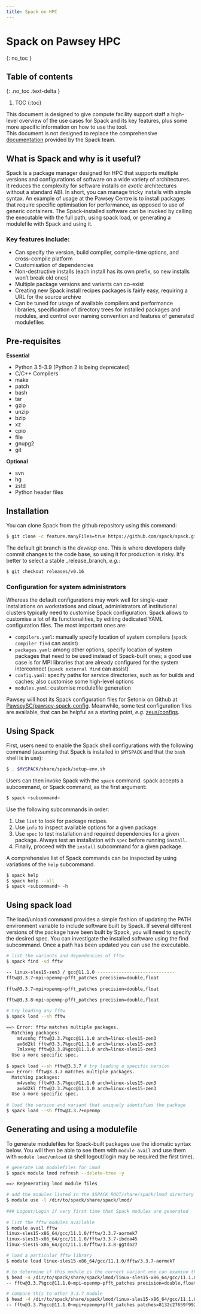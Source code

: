 ```yaml
---
title: Spack on HPC
---
```


# Spack on Pawsey HPC
{: no_toc }


## Table of contents
{: .no_toc .text-delta }

1. TOC
{:toc}


This document is designed to give compute facility support staff a high-level overview of the use cases for Spack and its key features, plus some more specific information on how to use the tool.  
This document is not designed to replace the comprehensive [documentation](https://spack.readthedocs.io/en/latest/index.html) provided by the Spack team. 


## What is Spack and why is it useful?

Spack is a package manager designed for HPC that supports multiple versions and configurations of software on a wide variety of architectures. It reduces the complexity for software installs on _exotic_ architectures without a standard ABI. In short, you can manage tricky installs with simple syntax. An example of usage at the Pawsey Centre is to install packages that require specific optimisation for performance, as opposed to use of generic containers. The Spack-installed software can be invoked by calling the executable with the full path, using spack load, or generating a modulefile with Spack and using it.

### Key features include:

- Can specify the version, build compiler, compile-time options, and cross-compile platform
- Customisation of dependencies
- Non-destructive installs (each install has its own prefix, so new installs won’t break old ones)
- Multiple package versions and variants can co-exist
- Creating new Spack install recipes packages is fairly easy, requiring a URL for the source archive
- Can be tuned for usage of available compilers and performance libraries, specification of directory trees for installed packages and modules, and control over naming convention and features of generated modulefiles


## Pre-requisites 

**Essential** 
- Python 3.5-3.9 (Python 2 is being deprecated)
- C/C++ Compilers 
- make 
- patch 
- bash 
- tar 
- gzip 
- unzip 
- bzip 
- xz 
- cpio 
- file 
- gnupg2 
- git 

**Optional** 
- svn 
- hg 
- zstd 
- Python header files 


## Installation

You can clone Spack from the github repository using this command:
```bash
$ git clone -c feature.manyFiles=true https://github.com/spack/spack.git
```
The default git branch is the _develop_ one. This is where developers daily commit changes to the code base, so using it for production is risky. It's better to select a stable _release_branch, _e.g._:
```bash
$ git checkout releases/v0.16
```

### Configuration for system administrators

Whereas the default configurations may work well for single-user installations on workstations and cloud, administrators of institutional clusters typically need to customise Spack configuration. Spack allows to customise a lot of its functionalities, by editing dedicated YAML configuration files. The most important ones are:
- `compilers.yaml`: manually specify location of system compilers (`spack compiler find` can assist)
- `packages.yaml`: among other options, specify location of system packages that need to be used instead of Spack-built ones; a good use case is for MPI libraries that are already configured for the system interconnect (`spack external find` can assist)
- `config.yaml`: specify paths for service directories, such as for builds and caches; also customise some high-level options
- `modules.yaml`: customise modulefile generation

Pawsey will host its Spack configuration files for Setonix on Github at [PawseySC/pawsey-spack-config](https://github.com/PawseySC/pawsey-spack-config). Meanwhile, some test configuration files are available, that can be helpful as a starting point, _e.g._ [zeus/configs](https://github.com/PawseySC/pawsey-spack-config/tree/main/examples/zeus/configs).


## Using Spack

First, users need to enable the Spack shell configurations with the following command (assuming that Spack is installed in `$MYSPACK` and that the `bash` shell is in use):
```bash
$ . $MYSPACK/share/spack/setup-env.sh
```

Users can then invoke Spack with the `spack` command. spack accepts a subcommand, or Spack command, as the first argument:
```bash
$ spack <subcommand>
```
Use the following subcommands in order:
1.	Use `list` to look for package recipes.
2.	Use `info` to inspect available options for a given package.
3.	Use `spec` to test installation and required dependencies for a given package. Always test an installation with `spec` before running `install`.
4.	Finally, proceed with the `install` subcommand for a given package.

A comprehensive list of Spack commands can be inspected by using variations of the `help` subcommand.
```bash
$ spack help
$ spack help --all
$ spack <subcommand> -h
```

## Using spack load

The load/unload command provides a simple fashion of updating the PATH environment variable to include software built by Spack. If several different versions of the package have been built by Spack, you will need to specify the desired spec. You can investigate the installed software using the find subcommand. Once a path has been updated you can use the executable.  

```bash
# list the variants and dependencies of fftw
$ spack find -vd fftw 

-- linux-sles15-zen3 / gcc@11.1.0 -----------------------------
fftw@3.3.7~mpi~openmp~pfft_patches precision=double,float
 
fftw@3.3.7~mpi+openmp~pfft_patches precision=double,float
 
fftw@3.3.8~mpi~openmp~pfft_patches precision=double,float

# try loading any fftw
$ spack load --sh fftw

==> Error: fftw matches multiple packages.
  Matching packages:
    m4vsnhq fftw@3.3.7%gcc@11.1.0 arch=linux-sles15-zen3
    ax6d2kl fftw@3.3.7%gcc@11.1.0 arch=linux-sles15-zen3
    7mlxv4g fftw@3.3.8%gcc@11.1.0 arch=linux-sles15-zen3
  Use a more specific spec.
  
$ spack load --sh fftw@3.3.7 # try loading a specific version
==> Error: fftw@3.3.7 matches multiple packages.
  Matching packages:
    m4vsnhq fftw@3.3.7%gcc@11.1.0 arch=linux-sles15-zen3
    ax6d2kl fftw@3.3.7%gcc@11.1.0 arch=linux-sles15-zen3
  Use a more specific spec.
  
# load the version and variant that uniquely identifies the package
$ spack load --sh fftw@3.3.7+openmp 
```

## Generating and using a modulefile

To generate modulefiles for Spack-built packages use the idiomatic syntax below. You will then be able to see them with `module avail` and use them with `module load/unload` (a shell logout/login may be required the first time).

```bash
# generate LUA modulefiles for Lmod
$ spack module lmod refresh --delete-tree -y  

==> Regenerating lmod module files

# add the modules listed in the $SPACK_ROOT/share/spack/lmod directory
$ module use -l /dir/to/spack/share/spack/lmod/
 
### Logout/Login if very first time that Spack modules are generated
 
# list the fftw modules available 
$ module avail fftw
linux-sles15-x86_64/gcc/11.1.0/fftw/3.3.7-aormek7
linux-sles15-x86_64/gcc/11.1.0/fftw/3.3.7-ibdoa45
linux-sles15-x86_64/gcc/11.1.0/fftw/3.3.8-ggtdo27

# load a particular fftw library
$ module load linux-sles15-x86_64/gcc/11.1.0/fftw/3.3.7-aormek7

# to determine if this module is the correct variant one can examine the module file itself
$ head -4 /dir/to/spack/share/spack/lmod/linux-sles15-x86_64/gcc/11.1.0/fftw/3.3.7-aormek7.lua | tail -1
-- fftw@3.3.7%gcc@11.1.0~mpi~openmp~pfft_patches precision=double,float arch=linux-sles15-zen3/aormek7

# compare this to other 3.3.7 module
$ head -4 /dir/to/spack/share/spack/lmod/linux-sles15-x86_64/gcc/11.1.0/fftw/3.3.7-ibdoa45.lua | tail -1
-- fftw@3.3.7%gcc@11.1.0~mpi+openmp+pfft_patches patches=8132c27659f992311dcf3d1500056e0f9400aa22f6824124e3607dbaa8dfe3c0 precision=double,float arch=linux-sles15-zen3/ibdoa45
```

